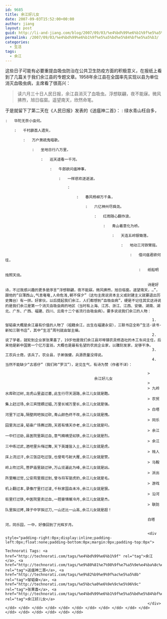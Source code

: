 ```yaml
---
id: 9685
title: 余江好儿女
date: 2007-09-03T15:52:00+00:00
author: jiang
layout: post
guid: http://li-and-jiang.com/blog/2007/09/03/%e4%bd%99%e6%b1%9f%e5%a5%bd%e5%84%bf%e5%a5%b3/
permalink: /2007/09/03/%e4%bd%99%e6%b1%9f%e5%a5%bd%e5%84%bf%e5%a5%b3/
categories:
  - 生活
tags:
  - 余江
---
```

这些日子可能有必要重提血吸虫防治在公共卫生防疫方面的积极意义，在报纸上看到了几篇关于我们余江县的专题文章。1958年余江县在全国率先实现以县为单位消灭血吸虫病，主席看了很高兴：
  


> 读六月三十日人民日报，余江县消灭了血吸虫。浮想联翩，夜不能寐。微风拂煦，旭日临窗。遥望南天，欣然命笔。

于是就留下了第二天在《人民日报》发表的《送瘟神二首》： 
:   绿水青山枉自多， 
    
    :   华陀无奈小虫何。 
        
        :   千村薜荔人遗矢， 
            
            :   万户萧疏鬼唱歌。 
                
                :   坐地日行八万里， 
                    
                    :   巡天遥看一千河。 
                        
                        :   牛郎欲问瘟神事， 
                            
                            :   一样悲欢逐逝波。 
                                
                                :     
                                    
                                    :   春风杨柳万千条， 
                                        
                                        :   六亿神州尽舜尧。 
                                            
                                            :   红雨随心翻作浪， 
                                                
                                                :   青山着意化为桥。 
                                                    
                                                    :   天连五岭银锄落， 
                                                        
                                                        :   地动三河铁臂摇。 
                                                            
                                                            :   借问瘟君欲何往， 
                                                                
                                                                :   纸船明烛照天烧。 
                                                                    
                                                                    诗是好诗，不过我感兴趣的更多是序言“浮想联翩，夜不能寐。微风拂煦，旭日临窗。遥望南天，…”，跟他的“日薄西山,气息奄奄,人命危浅,朝不保夕”（这句主席说资本主义或封建主义就要退出历史舞台）有一拼。好家伙，以后提起我们余江，人们都想到“血吸虫病”，硬是不记住其实这诗说的是我们余江是第一个消灭血吸虫病的地区（当时有上海、江苏、浙江、江西、安徽、湖南、湖北、广东、广西、福建、四川、云南十二个省流行血吸虫病）。要多说说我们余江的人物： 
                                                                    
                                                                      1. 邹韬奋大概是余江最有价值的人物了（祖籍余江，出生在福建永安），三联书店全称“生活·读书·新知三联书店”，其中“生活”周刊就由邹主编。 
                                                                      2. 说了学者，就轮到企业家张果喜了，19岁他是我们余江县邓埠镇农具修造社的木工车间主任，后来他是新中国第一个亿万富翁，大概也是最有名望的农民企业家，以雕刻发家，足够干净。 
                                                                      3. 工农兵士商，该兵了。农业县，子弟强健，兵源质量没得说。 
                                                                      4. 当然不能缺少“古惑仔”（我们称“罗汉”），足见生气，有诗为赞（作者不详）：
                                                                    
                                                                    >                                         余江好儿女 
                                                                    > 
                                                                    > 九岭水库砍过树,龙虎山里盗过墓,此生行尽天涯路,余江儿女就是酷。      
                                                                    > 农贸集上赶过场,余江宾馆嫖过娼,万里长城万里长,余江儿女就是强。    
                                                                    > 白塔河里下过海,隔壁网吧挨过砍,青山颜色终不改,余江儿女就是拽。    
                                                                    > 同乐园里洗过澡,韬奋广场赛过跑,天若有情天亦老,余江儿女就是叼。    
                                                                    > 余江一中打过劫,县医院里飙过血,意气精魄坚如铁,余江儿女就是烈。    
                                                                    > 余江三中练过武,酒吧里头嗨过舞,天下英雄皆入土,余江儿女就是虎。    
                                                                    > 贱人床上流过汗,余江饭店吃过饭,也曾弯弓射大雁,余江儿女就是赞。    
                                                                    > 马鞍岭上吹过风,菩萨庙里敲过钟,万山览遍此为峰,余江儿女就是凶。    
                                                                    > 派出所里睡过觉,公安局里报过到,曾与将军驱虎豹,余江儿女就是毛。   
                                                                    > 游戏机上翻过本,录像厅里打过滚,千秋家国血未冷,余江儿女就是狠。      
                                                                    > 沿河街里打过铁,中医院里卖过血,一腔豪情暖冷月,余江儿女就是杰。    
                                                                    > 联防队里挨过拷,辣子中学挨过刀,一山还比一山高,余江儿女就是超！ 
                                                                    
                                                                    白塔河，同乐园，一中，好像回到了光辉岁月。 
                                                                    
                                                                    <div style="padding-right:0px;display:inline;padding-left:0px;float:none;padding-bottom:0px;margin:0px;padding-top:0px">
                                                                      Technorati Tags: <a href="http://technorati.com/tags/%e4%bd%99%e6%b1%9f" rel="tag">余江</a>, <a href="http://technorati.com/tags/%e9%80%81%e7%98%9f%e7%a5%9e%e4%ba%8c%e9%a6%96" rel="tag">送瘟神二首</a>, <a href="http://technorati.com/tags/%e9%82%b9%e9%9f%ac%e5%a5%8b" rel="tag">邹韬奋</a>, <a href="http://technorati.com/tags/%e5%bc%a0%e6%9e%9c%e5%96%9c" rel="tag">张果喜</a>, <a href="http://technorati.com/tags/%e4%bd%99%e6%b1%9f%e5%a5%bd%e5%84%bf%e5%a5%b3" rel="tag">余江好儿女</a>
                                                                    </div></dd> </dd> </dd> </dd> </dd> </dd> </dd> </dd> </dd> </dd> </dd> </dd> </dd> </dd> </dd> </dd> </dd>